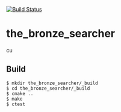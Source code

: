 [![Build Status](https://travis-ci.org/samuelololol/the_bronze_searcher.svg?branch=master)](https://travis-ci.org/samuelololol/the_bronze_searcher)
# the_bronze_searcher
cu


## Build

```
$ mkdir the_bronze_searcher/_build
$ cd the_bronze_searcher/_build
$ cmake ..
$ make
$ ctest
```
